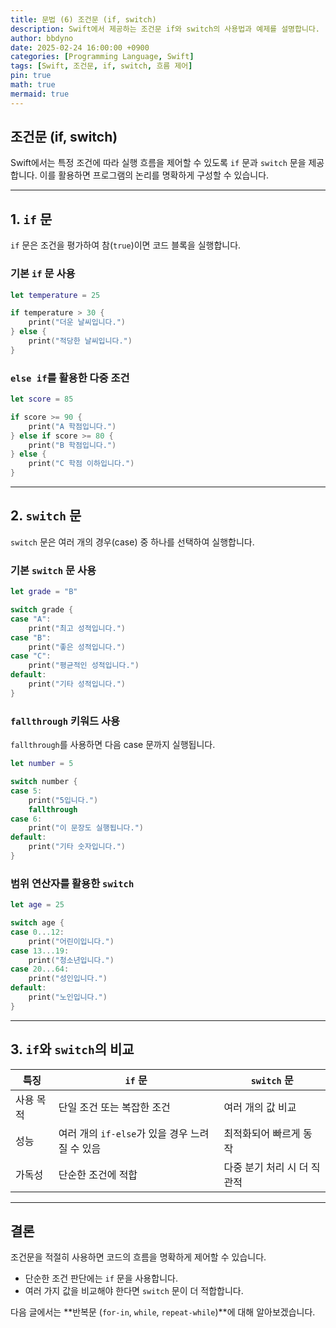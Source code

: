 ```yaml
---
title: 문법 (6) 조건문 (if, switch)
description: Swift에서 제공하는 조건문 if와 switch의 사용법과 예제를 설명합니다.
author: bbdyno
date: 2025-02-24 16:00:00 +0900
categories: [Programming Language, Swift]
tags: [Swift, 조건문, if, switch, 흐름 제어]
pin: true
math: true
mermaid: true
---
```


## 조건문 (if, switch)

Swift에서는 특정 조건에 따라 실행 흐름을 제어할 수 있도록 `if` 문과 `switch` 문을 제공합니다. 이를 활용하면 프로그램의 논리를 명확하게 구성할 수 있습니다.

---

## 1. `if` 문

`if` 문은 조건을 평가하여 참(`true`)이면 코드 블록을 실행합니다.

### 기본 `if` 문 사용

```swift
let temperature = 25

if temperature > 30 {
    print("더운 날씨입니다.")
} else {
    print("적당한 날씨입니다.")
}
```

### `else if`를 활용한 다중 조건

```swift
let score = 85

if score >= 90 {
    print("A 학점입니다.")
} else if score >= 80 {
    print("B 학점입니다.")
} else {
    print("C 학점 이하입니다.")
}
```

---

## 2. `switch` 문

`switch` 문은 여러 개의 경우(case) 중 하나를 선택하여 실행합니다.

### 기본 `switch` 문 사용

```swift
let grade = "B"

switch grade {
case "A":
    print("최고 성적입니다.")
case "B":
    print("좋은 성적입니다.")
case "C":
    print("평균적인 성적입니다.")
default:
    print("기타 성적입니다.")
}
```

### `fallthrough` 키워드 사용

`fallthrough`를 사용하면 다음 case 문까지 실행됩니다.

```swift
let number = 5

switch number {
case 5:
    print("5입니다.")
    fallthrough
case 6:
    print("이 문장도 실행됩니다.")
default:
    print("기타 숫자입니다.")
}
```

### 범위 연산자를 활용한 `switch`

```swift
let age = 25

switch age {
case 0...12:
    print("어린이입니다.")
case 13...19:
    print("청소년입니다.")
case 20...64:
    print("성인입니다.")
default:
    print("노인입니다.")
}
```

---

## 3. `if`와 `switch`의 비교

| 특징        | `if` 문 | `switch` 문 |
|------------|---------|-------------|
| 사용 목적  | 단일 조건 또는 복잡한 조건 | 여러 개의 값 비교 |
| 성능       | 여러 개의 `if-else`가 있을 경우 느려질 수 있음 | 최적화되어 빠르게 동작 |
| 가독성     | 단순한 조건에 적합 | 다중 분기 처리 시 더 직관적 |

---

## 결론

조건문을 적절히 사용하면 코드의 흐름을 명확하게 제어할 수 있습니다.  
- 단순한 조건 판단에는 `if` 문을 사용합니다.  
- 여러 가지 값을 비교해야 한다면 `switch` 문이 더 적합합니다.  

다음 글에서는 **반복문 (`for-in`, `while`, `repeat-while`)**에 대해 알아보겠습니다.
